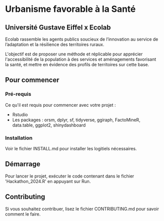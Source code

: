 # Urbanisme favorable à la Santé

## Université Gustave Eiffel x Ecolab
Ecolab rassemble les agents publics soucieux de l’innovation au service de l’adaptation et la résilience des territoires ruraux. 

L'objectif est de proposer une méthode et réplicable pour apprécier l'accessibilité de la population à des services et aménagements favorisant la santé, et mettre en évidence des profils de territoires sur cette base.

## Pour commencer

### Pré-requis

Ce qu'il est requis pour commencer avec votre projet :

- Rstudio
- Les packages : orsm, dplyr, sf, tidyverse, ggiraph, FactoMineR, data.table, ggplot2, shinydashboard

### Installation

Voir le fichier INSTALL.md pour installer les logitiels nécessaires.

## Démarrage

Pour lancer le projet, exécuter le code contenant dans le fichier 'Hackathon_2024.R' en appuyant sur Run.

## Contributing

Si vous souhaitez contribuer, lisez le fichier CONTRIBUTING.md pour savoir comment le faire.

